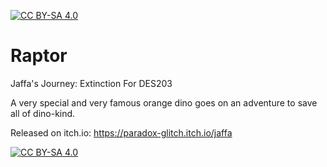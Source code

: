 [![CC BY-SA 4.0][cc-by-sa-shield]][cc-by-sa]

# Raptor
 Jaffa's Journey: Extinction For DES203 

A very special and very famous orange dino goes on an adventure to save all of dino-kind.

Released on itch.io:
https://paradox-glitch.itch.io/jaffa


[![CC BY-SA 4.0][cc-by-sa-image]][cc-by-sa]

[cc-by-sa]: http://creativecommons.org/licenses/by-sa/4.0/
[cc-by-sa-image]: https://licensebuttons.net/l/by-sa/4.0/88x31.png
[cc-by-sa-shield]: https://img.shields.io/badge/License-CC%20BY--SA%204.0-lightgrey.svg
